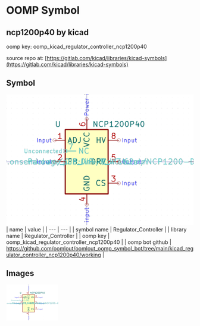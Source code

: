 # OOMP Symbol  
## ncp1200p40  by kicad  
  
oomp key: oomp_kicad_regulator_controller_ncp1200p40  
  
source repo at: [https://gitlab.com/kicad/libraries/kicad-symbols](https://gitlab.com/kicad/libraries/kicad-symbols)  
## Symbol  
  
[![working.png](working_600.png)](working.png)  
| name | value | 
| --- | --- | 
| symbol name | Regulator_Controller | 
| library name | Regulator_Controller | 
| oomp key | oomp_kicad_regulator_controller_ncp1200p40 | 
| oomp bot github | https://github.com/oomlout/oomlout_oomp_symbol_bot/tree/main/kicad_regulator_controller_ncp1200p40/working | 
## Images  
  
[![working.png](working_140.png)](working.png)  
